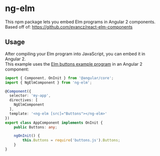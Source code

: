 # ng-elm

This npm package lets you embed Elm programs in Angular 2 components.<br>
Based off of: https://github.com/evancz/react-elm-components

## Usage

After compiling your Elm program into JavaScript, you can embed it in Angular 2.<br>
This example uses the [Elm buttons example program](http://elm-lang.org/examples/buttons) in an Angular 2 component:

```ts
import { Component, OnInit } from '@angular/core';
import { NgElmComponent } from 'ng-elm';

@Component({
  selector: 'my-app',
  directives: [
    NgElmComponent
  ],
  template: '<ng-elm [src]="Buttons"></ng-elm>'
})
export class AppComponent implements OnInit {
    public Buttons: any;

    ngOnInit() {
        this.Buttons = require('buttons.js').Buttons;
    }
}
```

